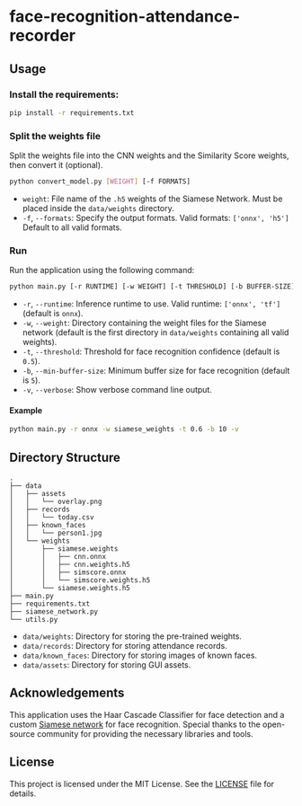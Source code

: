 # face-recognition-attendance-recorder

## Usage

### Install the requirements:
```sh
pip install -r requirements.txt
```

### Split the weights file
Split the weights file into the CNN weights and the Similarity Score weights, then convert it (optional).
```sh
python convert_model.py [WEIGHT] [-f FORMATS]
```

- `weight`: File name of the `.h5` weights of the Siamese Network. Must be placed inside the `data/weights` directory.
- `-f`, `--formats`: Specify the output formats. Valid formats: `['onnx', 'h5']` Default to all valid formats.

### Run
Run the application using the following command:
```sh
python main.py [-r RUNTIME] [-w WEIGHT] [-t THRESHOLD] [-b BUFFER-SIZE] [-v]
```

- `-r`, `--runtime`: Inference runtime to use. Valid runtime: `['onnx', 'tf']` (default is `onnx`).
- `-w`, `--weight`: Directory containing the weight files for the Siamese network (default is the first directory in `data/weights` containing all valid weights).
- `-t`, `--threshold`: Threshold for face recognition confidence (default is `0.5`).
- `-b`, `--min-buffer-size`: Minimum buffer size for face recognition (default is `5`).
- `-v`, `--verbose`: Show verbose command line output.

#### Example

```sh
python main.py -r onnx -w siamese_weights -t 0.6 -b 10 -v
```

## Directory Structure

```
.
├── data
│   ├── assets
│   │   └── overlay.png
│   ├── records
│   │   └── today.csv
│   ├── known_faces
│   │   └── person1.jpg
│   └── weights
│       ├── siamese.weights
│       │   ├── cnn.onnx
│       │   ├── cnn.weights.h5
│       │   ├── simscore.onnx
│       │   └── simscore.weights.h5
│       └── siamese.weights.h5
├── main.py
├── requirements.txt
├── siamese_network.py
└── utils.py
```
- `data/weights`: Directory for storing the pre-trained weights.
- `data/records`: Directory for storing attendance records.
- `data/known_faces`: Directory for storing images of known faces.
- `data/assets`: Directory for storing GUI assets.

## Acknowledgements

This application uses the Haar Cascade Classifier for face detection and a custom [Siamese network](https://github.com/nevoit/Siamese-Neural-Networks-for-One-shot-Image-Recognition/) for face recognition. Special thanks to the open-source community for providing the necessary libraries and tools.

## License

This project is licensed under the MIT License. See the [LICENSE](LICENSE) file for details.
